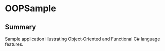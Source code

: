 ﻿# OOPSample

## Summary
Sample application illustrating Object-Oriented and Functional C# language features.